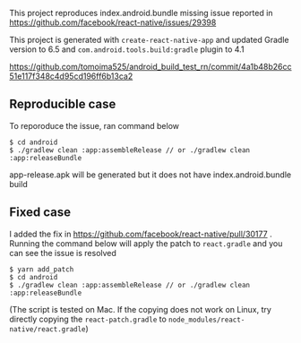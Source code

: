 This project reproduces index.android.bundle missing issue reported in https://github.com/facebook/react-native/issues/29398

This project is generated with `create-react-native-app` and updated Gradle version to 6.5 and `com.android.tools.build:gradle` plugin to 4.1

https://github.com/tomoima525/android_build_test_rn/commit/4a1b48b26cc51e117f348c4d95cd196ff6b13ca2

## Reproducible case

To reporoduce the issue, ran command below

```
$ cd android
$ ./gradlew clean :app:assembleRelease // or ./gradlew clean :app:releaseBundle
```

app-release.apk will be generated but it does not have index.android.bundle build

## Fixed case

I added the fix in https://github.com/facebook/react-native/pull/30177 . Running the command below will apply the patch to `react.gradle` and you can see the issue is resolved

```
$ yarn add_patch
$ cd android
$ ./gradlew clean :app:assembleRelease // or ./gradlew clean :app:releaseBundle
```

(The script is tested on Mac. If the copying does not work on Linux, try directly copying the `react-patch.gradle` to `node_modules/react-native/react.gradle`)
